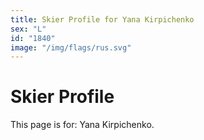 ```yaml
---
title: Skier Profile for Yana Kirpichenko
sex: "L"
id: "1840"
image: "/img/flags/rus.svg" 
---
```


# Skier Profile

This page is for: Yana Kirpichenko.
    